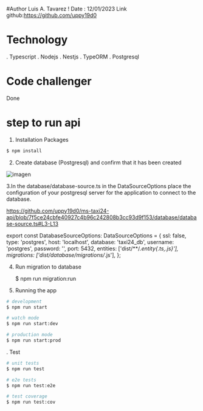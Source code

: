 #Author Luis A. Tavarez
! Date : 12/01/2023
Link github:https://github.com/uppy19d0

# Technology
. Typescript
. Nodejs
. Nestjs
. TypeORM
. Postgresql


# Code challenger
Done 


# step to run api
  

1. Installation Packages

```bash
$ npm install
```

2. Create database (Postgresql)  and confirm that it has been created


![imagen](https://user-images.githubusercontent.com/51054204/212464846-2c5d0144-ee31-46d8-8a15-a5d00879f71a.png)


3.In the database/database-source.ts in the DataSourceOptions place the configuration of your postgresql server for the application to connect to the database.

https://github.com/uppy19d0/ms-taxi24-api/blob/7f5ce24cbfe40927c4b96c242808b3cc93d9f153/database/database-source.ts#L3-L13

export const DatabaseSourceOptions: DataSourceOptions = {
  ssl: false,
  type: 'postgres',
  host: 'localhost',
  database: 'taxi24_db',
  username: 'postgres',
  password: '',
  port: 5432,
  entities: ['dist/**/*.entity{.ts,.js}'],
  migrations: ['dist/database/migrations/*.js'],
};

4. Run migration to database 

    $ npm run migration:run

5. Running the app

```bash
# development
$ npm run start

# watch mode
$ npm run start:dev

# production mode
$ npm run start:prod
```

. Test

```bash
# unit tests
$ npm run test

# e2e tests
$ npm run test:e2e

# test coverage
$ npm run test:cov
```

